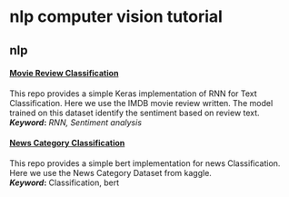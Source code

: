 # nlp computer vision tutorial
## nlp
#### [Movie Review Classification](https://github.com/abdoelsayed2016/nlp_computer_vision_tutorial/tree/main/IMDB%20Movie%20Review%20Classification)
This repo provides a simple Keras implementation of RNN for Text Classification. Here we use the IMDB  movie review written. The model trained on this dataset identify the sentiment based on review text.
<br>**_Keyword_:** _RNN, Sentiment analysis_<br>

#### [News Category Classification](https://github.com/abdoelsayed2016/nlp_computer_vision_tutorial/tree/main/News%20Category%20Classification)
This repo provides a simple bert implementation for news Classification. Here we use the News Category Dataset from kaggle.
<br>**_Keyword_:** Classification, bert<br>
